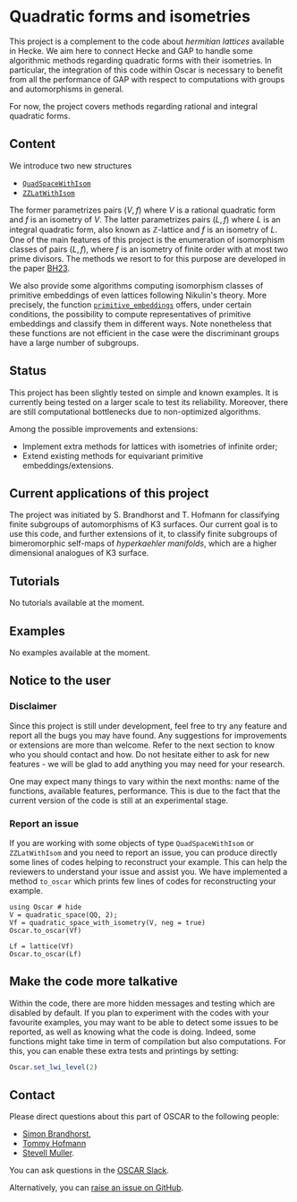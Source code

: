 # Quadratic forms and isometries

This project is a complement to the code about *hermitian lattices* available
in Hecke. We aim here to connect Hecke and GAP to handle some algorithmic
methods regarding quadratic forms with their isometries. In particular,
the integration of this code within Oscar is necessary to benefit from all the
performance of GAP with respect to computations with groups and automorphisms in
general.

For now, the project covers methods regarding rational and integral quadratic
forms.

## Content

We introduce two new structures
* [`QuadSpaceWithIsom`](@ref)
* [`ZZLatWithIsom`](@ref)

The former parametrizes pairs $(V, f)$ where $V$ is a rational quadratic form
and $f$ is an isometry of $V$. The latter parametrizes pairs $(L, f)$ where
$L$ is an integral quadratic form, also known as $\mathbb Z$-lattice and $f$
is an isometry of $L$. One of the main features of this project is the
enumeration of isomorphism classes of pairs $(L, f)$, where $f$ is an isometry
of finite order with at most two prime divisors. The methods we resort to
for this purpose are developed in the paper [BH23](@cite).

We also provide some algorithms computing isomorphism classes of primitive
embeddings of even lattices following Nikulin's theory. More precisely, the
function [`primitive_embeddings`](@ref) offers, under certain conditions,
the possibility to compute representatives of primitive embeddings and classify
them in different ways. Note nonetheless that these functions are not efficient
in the case were the discriminant groups have a large number of subgroups.

## Status

This project has been slightly tested on simple and known examples. It is
currently being tested on a larger scale to test its reliability. Moreover,
there are still computational bottlenecks due to non-optimized algorithms.

Among the possible improvements and extensions:
* Implement extra methods for lattices with isometries of infinite order;
* Extend existing methods for equivariant primitive embeddings/extensions.

## Current applications of this project

The project was initiated by S. Brandhorst and T. Hofmann for classifying
finite subgroups of automorphisms of K3 surfaces. Our current goal is to use
this code, and further extensions of it, to classify finite subgroups of
bimeromorphic self-maps of *hyperkaehler manifolds*, which are a higher
dimensional analogues of K3 surface.

## Tutorials

No tutorials available at the moment.

## Examples

No examples available at the moment.

## Notice to the user

### Disclaimer

Since this project is still under development, feel free to try any feature and
report all the bugs you may have found. Any suggestions for improvements or
extensions are more than welcome. Refer to the next section to know who you
should contact and how. Do not hesitate either to ask for new features - we
will be glad to add anything you may need for your research.

One may expect many things to vary within the next months: name of the
functions, available features, performance. This is due to the fact that the
current version of the code is still at an experimental stage.

### Report an issue

If you are working with some objects of type `QuadSpaceWithIsom` or `ZZLatWithIsom`
and you need to report an issue, you can produce directly some lines of codes
helping to reconstruct your example. This can help the reviewers to understand
your issue and assist you. We have implemented a method `to_oscar` which
prints few lines of codes for reconstructing your example.

```@repl 2
using Oscar # hide
V = quadratic_space(QQ, 2);
Vf = quadratic_space_with_isometry(V, neg = true)
Oscar.to_oscar(Vf)

Lf = lattice(Vf)
Oscar.to_oscar(Lf)
```

## Make the code more talkative

Within the code, there are more hidden messages and testing which are disabled
by default. If you plan to experiment with the codes with your favourite
examples, you may want to be able to detect some issues to be reported, as well
as knowing what the code is doing. Indeed, some functions might take time in
term of compilation but also computations. For this, you can enable these extra
tests and printings by setting:
                                                                                                     
```julia
Oscar.set_lwi_level(2)
```

## Contact

Please direct questions about this part of OSCAR to the following people:
* [Simon Brandhorst](https://www.math.uni-sb.de/ag/brandhorst/index.php?lang=en),
* [Tommy Hofmann](https://www.thofma.com/)
* [Stevell Muller](https://www.math.uni-sb.de/ag/brandhorst/index.php?option=com_content&view=article&id=26:muller-en-1&catid=18&lang=en&Itemid=114).

You can ask questions in the [OSCAR Slack](https://www.oscar-system.org/community/#slack).

Alternatively, you can [raise an issue on GitHub](https://github.com/oscar-system/Oscar.jl).
